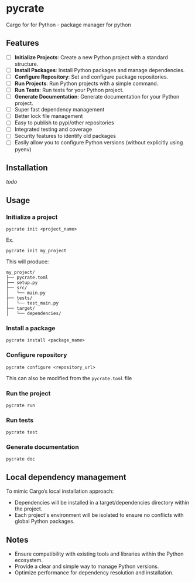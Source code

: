 # pycrate
Cargo for for Python - package manager for python

## Features
- [ ] **Initialize Projects**: Create a new Python project with a standard structure.
- [ ] **Install Packages**: Install Python packages and manage dependencies.
- [ ] **Configure Repository**: Set and configure package repositories.
- [ ] **Run Projects**: Run Python projects with a simple command.
- [ ] **Run Tests**: Run tests for your Python project.
- [ ] **Generate Documentation**: Generate documentation for your Python project.
- [ ] Super fast dependency management
- [ ] Better lock file management
- [ ] Easy to publish to pypi/other repositories
- [ ] Integrated testing and coverage
- [ ] Security features to identify old packages
- [ ] Easily allow you to configure Python versions (without explicitly using pyenv)

## Installation
*todo*

## Usage

### Initialize a project
```
pycrate init <project_name>
```

Ex.
```
pycrate init my_project
```

This will produce:
```
my_project/
├── pycrate.toml
├── setup.py
├── src/
│   └── main.py
├── tests/
│   └── test_main.py
├── target/
│   └── dependencies/
```

### Install a package
```
pycrate install <package_name>
```

### Configure repository 
```
pycrate configure <repository_url>
``` 

This can also be modified from the `pycrate.toml` file

### Run the project
```
pycrate run
```

### Run tests
```
pycrate test
```


### Generate documentation
```
pycrate doc
```


## Local dependency management
To mimic Cargo’s local installation approach:

- Dependencies will be installed in a target/dependencies directory within the project.
- Each project's environment will be isolated to ensure no conflicts with global Python packages.


## Notes 
- Ensure compatibility with existing tools and libraries within the Python ecosystem.
- Provide a clear and simple way to manage Python versions.
- Optimize performance for dependency resolution and installation.

